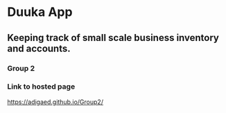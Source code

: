 # Duuka App
## Keeping track of small scale business inventory and accounts.
### Group 2

### Link to hosted page
https://adigaed.github.io/Group2/

